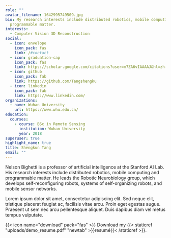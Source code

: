 ```yaml
---
role: ""
avatar_filename: 1642995749509.jpg
bio: My research interests include distributed robotics, mobile computing and
  programmable matter.
interests:
  - Computer Vision 3D Reconstruction
social:
  - icon: envelope
    icon_pack: fas
    link: /#contact
  - icon: graduation-cap
    icon_pack: fas
    link: https://scholar.google.com/citations?user=m7ZA6vIAAAAJ&hl=zh-CN
  - icon: github
    icon_pack: fab
    link: https://github.com/Tangshengku
  - icon: linkedin
    icon_pack: fab
    link: https://www.linkedin.com/
organizations:
  - name: Wuhan University
    url: https://www.whu.edu.cn/
education:
  courses:
    - course: BSc in Remote Sensing
      institution: Wuhan University
      year: 2018
superuser: true
highlight_name: true
title: Shengkun Tang
email: ""
---
```


Nelson Bighetti is a professor of artificial intelligence at the Stanford AI Lab. His research interests include distributed robotics, mobile computing and programmable matter. He leads the Robotic Neurobiology group, which develops self-reconfiguring robots, systems of self-organizing robots, and mobile sensor networks.

Lorem ipsum dolor sit amet, consectetur adipiscing elit. Sed neque elit, tristique placerat feugiat ac, facilisis vitae arcu. Proin eget egestas augue. Praesent ut sem nec arcu pellentesque aliquet. Duis dapibus diam vel metus tempus vulputate.

{{< icon name="download" pack="fas" >}} Download my {{< staticref "uploads/demo_resume.pdf" "newtab" >}}resumé{{< /staticref >}}.
